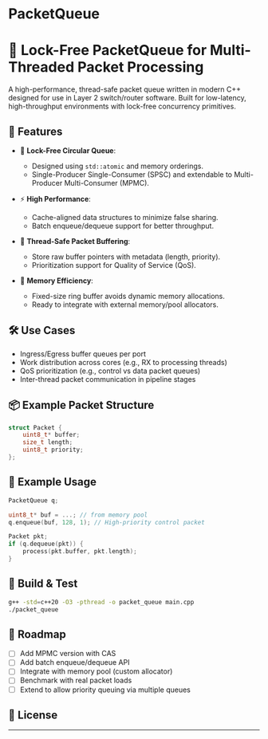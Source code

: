 # PacketQueue



# 🚀 Lock-Free PacketQueue for Multi-Threaded Packet Processing

A high-performance, thread-safe packet queue written in modern C++ designed for use in Layer 2 switch/router software. Built for low-latency, high-throughput environments with lock-free concurrency primitives.

## 📌 Features

- 🔄 **Lock-Free Circular Queue**:
  - Designed using `std::atomic` and memory orderings.
  - Single-Producer Single-Consumer (SPSC) and extendable to Multi-Producer Multi-Consumer (MPMC).

- ⚡ **High Performance**:
  - Cache-aligned data structures to minimize false sharing.
  - Batch enqueue/dequeue support for better throughput.

- 🧵 **Thread-Safe Packet Buffering**:
  - Store raw buffer pointers with metadata (length, priority).
  - Prioritization support for Quality of Service (QoS).

- 🧠 **Memory Efficiency**:
  - Fixed-size ring buffer avoids dynamic memory allocations.
  - Ready to integrate with external memory/pool allocators.

## 🛠 Use Cases

- Ingress/Egress buffer queues per port
- Work distribution across cores (e.g., RX to processing threads)
- QoS prioritization (e.g., control vs data packet queues)
- Inter-thread packet communication in pipeline stages

## 📦 Example Packet Structure

```cpp
struct Packet {
    uint8_t* buffer;
    size_t length;
    uint8_t priority;
};
````

## 🧪 Example Usage

```cpp
PacketQueue q;

uint8_t* buf = ...; // from memory pool
q.enqueue(buf, 128, 1); // High-priority control packet

Packet pkt;
if (q.dequeue(pkt)) {
    process(pkt.buffer, pkt.length);
}
```

## 🔧 Build & Test

```bash
g++ -std=c++20 -O3 -pthread -o packet_queue main.cpp
./packet_queue
```

## 🚧 Roadmap

* [ ] Add MPMC version with CAS
* [ ] Add batch enqueue/dequeue API
* [ ] Integrate with memory pool (custom allocator)
* [ ] Benchmark with real packet loads
* [ ] Extend to allow priority queuing via multiple queues

## 📄 License



---



